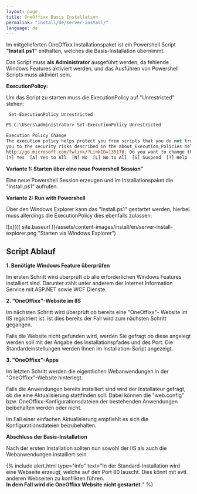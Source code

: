 ```yaml
---
layout: page
title: OneOffixx Basis Installation
permalink: "install/de/server-install/"
language: de
---
```


Im mitgelieferten OneOffixx Installationspaket ist ein Powershell Script __"Install.ps1"__ enthalten, welches die Basis-Installation übernimmt.

Das Script muss __als Administrator__ ausgeführt werden, da fehlende Windows Features aktiviert werden, und das Ausführen von Powershell Scripts muss aktiviert sein. 

__ExecutionPolicy:__

Um das Script zu starten muss die ExecutionPolicy auf "Unrestricted" stehen:

     Set-ExecutionPolicy Unrestricted

```ps
PS C:\Users\administrator> Set-ExecutionPolicy Unrestricted

Execution Policy Change
The execution policy helps protect you from scripts that you do not trust. Changing the execution policy might expose
you to the security risks described in the about_Execution_Policies help topic at
http://go.microsoft.com/fwlink/?LinkID=135170. Do you want to change the execution policy?
[Y] Yes  [A] Yes to All  [N] No  [L] No to All  [S] Suspend  [?] Help (default is "N"): y
```

__Variante 1: Starten über eine neue Powershell Session"__

Eine neue Powershell Session erzeugen und im Installationspaket die "Install.ps1" aufrufen.

__Variante 2: Run with Powershell__

Über den Windows Explorer kann das "Install.ps1" gestartet werden, hierbei muss allerdings die ExecutionPolicy dies ebenfalls zulassen:

![x]({{ site.baseurl }}/assets/content-images/install/en/server-install-explorer.png "Starten via Windows Explorer")

## Script Ablauf

__1. Benötigte Windows Feature überprüfen__

Im ersten Schritt wird überprüft ob alle erforderlichen Windows Features installiert sind. Darunter zählt unter anderem der Internet Information Service mit ASP.NET sowie WCF Dienste.

__2. "OneOffixx"-Website im IIS__

Im nächsten Schritt wird überprüft ob bereits eine "OneOffixx"- Website im IIS registriert ist. Ist dies bereits der Fall wird zum nächsten Schritt gegangen.

Falls die Website nicht gefunden wird, werden Sie gefragt ob diese angelegt werden soll mit der Angabe des Installationspfades und des Port. Die Standardeinstellungen werden Ihnen im Installation-Script angezeigt.

__3. "OneOffixx"-Apps__

Im letzten Schritt werden die eigentlichen Webanwendungen in der "OneOffixx"-Website hinterlegt.

Falls die Anwendungen bereits installiert sind wird der Installateur gefragt, ob die eine Aktualisierung stattfinden soll. Dabei können die "web.config" bzw. OneOffixx-Konfigurationsdateien der bestehenden Anwendungen
beibehalten werden oder nicht. 

Im Fall einer einfachen Aktualisierung empfiehlt es sich die Konfigurationsdateien beizubehalten.

__Abschluss der Basis-Installation__

Nach der ersten Installation sollten nun sowohl der IIS als auch die Webanwendungen installiert sein.

{% include alert.html type="info" text="In der Standard-Installation wird eine Webseite erzeugt, welche auf den Port 80 lauscht. Dies könnt mit evtl. anderen Webseiten zu konflikten führen. <br/><b>In dem Fall wird die OneOffixx Website nicht gestartet.</b>" %}

